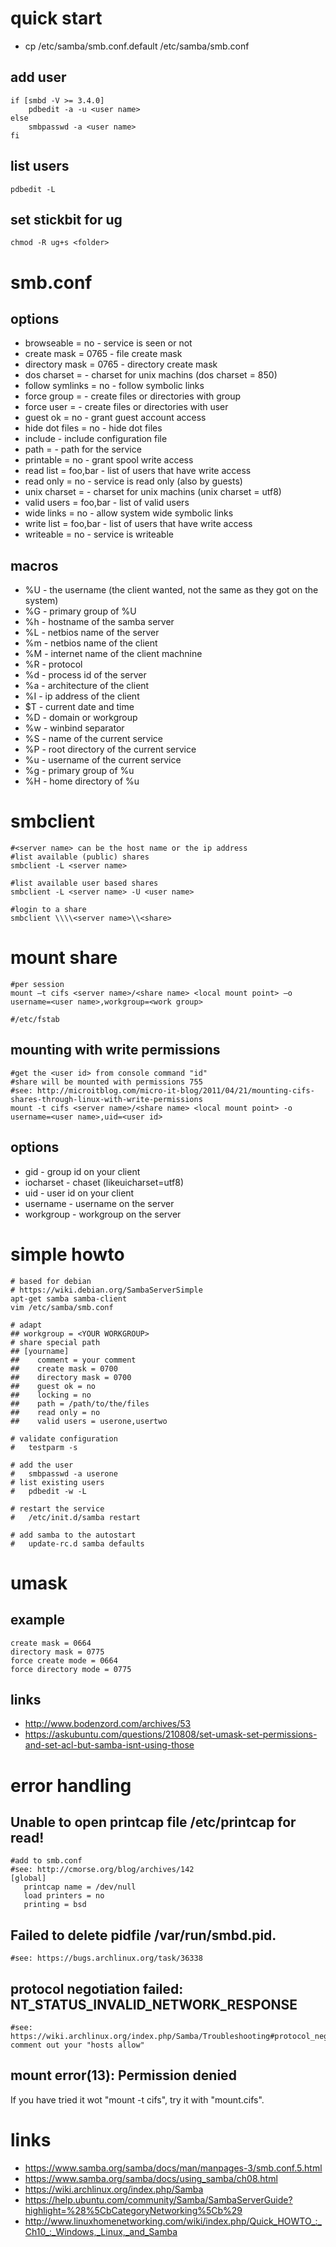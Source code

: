 # quick start

* cp /etc/samba/smb.conf.default /etc/samba/smb.conf

## add user

    if [smbd -V >= 3.4.0]
        pdbedit -a -u <user name>
    else
        smbpasswd -a <user name>
    fi

## list users

    pdbedit -L

## set stickbit for ug

    chmod -R ug+s <folder>

# smb.conf

## options

* browseable = no           -   service is seen or not
* create mask = 0765        -   file create mask
* directory mask = 0765     -   directory create mask
* dos charset = <charset>   -   charset for unix machins (dos charset = 850)
* follow symlinks = no      -   follow symbolic links
* force group = <name>      -   create files or directories with group <name>
* force user = <name>       -   create files or directories with user <name>
* guest ok = no             -   grant guest account access
* hide dot files = no       -   hide dot files
* include <path>            -   include configuration file
* path = <path>             -   path for the service
* printable = no            -   grant spool write access
* read list = foo,bar       -   list of users that have write access
* read only = no            -   service is read only (also by guests)
* unix charset = <charset>  -   charset for unix machins (unix charset = utf8)
* valid users = foo,bar     -   list of valid users
* wide links = no           -   allow system wide symbolic links
* write list = foo,bar      -   list of users that have write access
* writeable = no            -   service is writeable

## macros

* %U    -   the username (the client wanted, not the same as they got on the system)
* %G    -   primary group of %U
* %h    -   hostname of the samba server
* %L    -   netbios name of the server
* %m    -   netbios name of the client
* %M    -   internet name of the client machnine
* %R    -   protocol
* %d    -   process id of the server
* %a    -   architecture of the client
* %I    -   ip address of the client
* $T    -   current date and time
* %D    -   domain or workgroup
* %w    -   winbind separator
* %S    -   name of the current service
* %P    -   root directory of the current service
* %u    -   username of the current service
* %g    -   primary group of %u
* %H    -   home directory of %u

# smbclient

    #<server name> can be the host name or the ip address
    #list available (public) shares
    smbclient -L <server name>

    #list available user based shares
    smbclient -L <server name> -U <user name>

    #login to a share
    smbclient \\\\<server name>\\<share>

# mount share 

    #per session
    mount –t cifs <server name>/<share name> <local mount point> –o username=<user name>,workgroup=<work group>

    #/etc/fstab

## mounting with write permissions

    #get the <user id> from console command "id"
    #share will be mounted with permissions 755
    #see: http://microitblog.com/micro-it-blog/2011/04/21/mounting-cifs-shares-through-linux-with-write-permissions
    mount -t cifs <server name>/<share name> <local mount point> -o username=<user name>,uid=<user id>

## options

* gid       -   group id on your client
* iocharset -   chaset (likeuicharset=utf8)
* uid       -   user id on your client
* username  -   username on the server
* workgroup -   workgroup on the server

# simple howto

```
# based for debian
# https://wiki.debian.org/SambaServerSimple
apt-get samba samba-client
vim /etc/samba/smb.conf

# adapt
## workgroup = <YOUR WORKGROUP>
# share special path
## [yourname]
##    comment = your comment
##    create mask = 0700
##    directory mask = 0700
##    guest ok = no
##    locking = no
##    path = /path/to/the/files
##    read only = no
##    valid users = userone,usertwo

# validate configuration
#   testparm -s

# add the user
#   smbpasswd -a userone
# list existing users
#   pdbedit -w -L

# restart the service
#   /etc/init.d/samba restart

# add samba to the autostart
#   update-rc.d samba defaults
```

# umask

## example

```
create mask = 0664
directory mask = 0775
force create mode = 0664
force directory mode = 0775
```

## links

* http://www.bodenzord.com/archives/53
* https://askubuntu.com/questions/210808/set-umask-set-permissions-and-set-acl-but-samba-isnt-using-those

# error handling

##  Unable to open printcap file /etc/printcap for read!

    #add to smb.conf
    #see: http://cmorse.org/blog/archives/142
    [global]
       printcap name = /dev/null
       load printers = no
       printing = bsd

## Failed to delete pidfile /var/run/smbd.pid.

    #see: https://bugs.archlinux.org/task/36338

## protocol negotiation failed: NT_STATUS_INVALID_NETWORK_RESPONSE

    #see: https://wiki.archlinux.org/index.php/Samba/Troubleshooting#protocol_negotiation_failed:_NT_STATUS_INVALID_NETWORK_RESPONSE
    comment out your "hosts allow"

## mount error(13): Permission denied

If you have tried it wot "mount -t cifs", try it with "mount.cifs".

# links

* https://www.samba.org/samba/docs/man/manpages-3/smb.conf.5.html
* https://www.samba.org/samba/docs/using_samba/ch08.html
* https://wiki.archlinux.org/index.php/Samba
* https://help.ubuntu.com/community/Samba/SambaServerGuide?highlight=%28%5CbCategoryNetworking%5Cb%29
* http://www.linuxhomenetworking.com/wiki/index.php/Quick_HOWTO_:_Ch10_:_Windows,_Linux,_and_Samba
